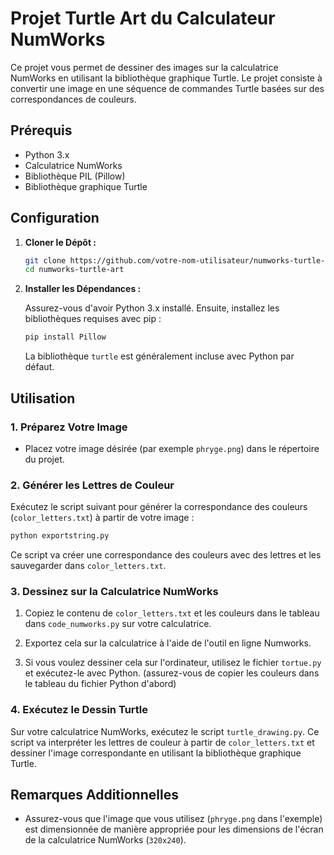 # Projet Turtle Art du Calculateur NumWorks

Ce projet vous permet de dessiner des images sur la calculatrice NumWorks en utilisant la bibliothèque graphique Turtle. Le projet consiste à convertir une image en une séquence de commandes Turtle basées sur des correspondances de couleurs.

## Prérequis

- Python 3.x
- Calculatrice NumWorks
- Bibliothèque PIL (Pillow)
- Bibliothèque graphique Turtle

## Configuration

1. **Cloner le Dépôt :**

   ```bash
   git clone https://github.com/votre-nom-utilisateur/numworks-turtle-art.git
   cd numworks-turtle-art
   ```

2. **Installer les Dépendances :**

   Assurez-vous d'avoir Python 3.x installé. Ensuite, installez les bibliothèques requises avec pip :

   ```bash
   pip install Pillow
   ```

   La bibliothèque `turtle` est généralement incluse avec Python par défaut.

## Utilisation

### 1. Préparez Votre Image

- Placez votre image désirée (par exemple `phryge.png`) dans le répertoire du projet.

### 2. Générer les Lettres de Couleur

Exécutez le script suivant pour générer la correspondance des couleurs (`color_letters.txt`) à partir de votre image :

```bash
python exportstring.py
```

Ce script va créer une correspondance des couleurs avec des lettres et les sauvegarder dans `color_letters.txt`.

### 3. Dessinez sur la Calculatrice NumWorks

1. Copiez le contenu de `color_letters.txt` et les couleurs dans le tableau dans `code_numworks.py` sur votre calculatrice.
2. Exportez cela sur la calculatrice à l'aide de l'outil en ligne Numworks.

3. Si vous voulez dessiner cela sur l'ordinateur, utilisez le fichier `tortue.py` et exécutez-le avec Python. (assurez-vous de copier les couleurs dans le tableau du fichier Python d'abord)

### 4. Exécutez le Dessin Turtle

Sur votre calculatrice NumWorks, exécutez le script `turtle_drawing.py`. Ce script va interpréter les lettres de couleur à partir de `color_letters.txt` et dessiner l'image correspondante en utilisant la bibliothèque graphique Turtle.

## Remarques Additionnelles

- Assurez-vous que l'image que vous utilisez (`phryge.png` dans l'exemple) est dimensionnée de manière appropriée pour les dimensions de l'écran de la calculatrice NumWorks (`320x240`).